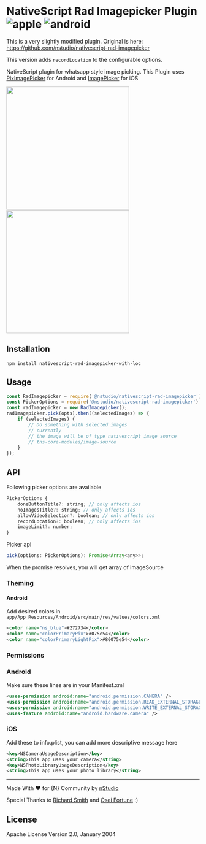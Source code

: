 # NativeScript Rad Imagepicker Plugin ![apple](https://cdn3.iconfinder.com/data/icons/picons-social/57/16-apple-32.png) ![android](https://cdn4.iconfinder.com/data/icons/logos-3/228/android-32.png)

This is a very slightly modified plugin. Original is here: https://github.com/nstudio/nativescript-rad-imagepicker

This version adds `recordLocation` to the configurable options.

NativeScript plugin for whatsapp style image picking. 
This Plugin uses [PixImagePicker](https://github.com/akshay2211/PixImagePicker) for Android and [ImagePicker](https://github.com/hyperoslo/ImagePicker) for iOS

<img src="https://github.com/shiv19/nativescript-rad-imagepicker/blob/master/assets/demo-android.gif?raw=true" height="320" >&nbsp;&nbsp;&nbsp;&nbsp;&nbsp;&nbsp;<img src="https://github.com/shiv19/nativescript-rad-imagepicker/blob/master/assets/demo-ios.gif" height="320" > 

## Installation

```
npm install nativescript-rad-imagepicker-with-loc
```

## Usage 
	
```javascript
const RadImagepicker = require('@nstudio/nativescript-rad-imagepicker').RadImagepicker;
const PickerOptions = require('@nstudio/nativescript-rad-imagepicker').PickerOptions;
const radImagepicker = new RadImagepicker();
radImagepicker.pick(opts).then((selectedImages) => {
    if (selectedImages) {
        // Do something with selected images
        // currently 
        // the image will be of type nativescript image source
        // tns-core-modules/image-source
    }
});
```

## API

Following picker options are available
```javascript
PickerOptions {
    doneButtonTitle?: string; // only affects ios
    noImagesTitle?: string; // only affects ios
    allowVideoSelection?: boolean; // only affects ios
    recordLocation?: boolean; // only affects ios
    imageLimit?: number;
}
```

Picker api
```javascript
pick(options: PickerOptions): Promise<Array<any>>;
```

When the promise resolves, you will get array of imageSource

### Theming

#### Android
Add desired colors in `app/App_Resources/Android/src/main/res/values/colors.xml`
```xml
<color name="ns_blue">#272734</color>
<color name="colorPrimaryPix">#075e54</color>
<color name="colorPrimaryLightPix">#80075e54</color>
```

### Permissions

### Android

Make sure these lines are in your Manifest.xml

```xml
<uses-permission android:name="android.permission.CAMERA" />
<uses-permission android:name="android.permission.READ_EXTERNAL_STORAGE" />
<uses-permission android:name="android.permission.WRITE_EXTERNAL_STORAGE" />
<uses-feature android:name="android.hardware.camera" />
```

### iOS

Add these to info.plist, you can add more descriptive message here
```xml
<key>NSCameraUsageDescription</key>
<string>This app uses your camera</string>
<key>NSPhotoLibraryUsageDescription</key>
<string>This app uses your photo library</string>
```

----

Made With ♥️ for {N} Community by [nStudio](https://nstudio.io)

Special Thanks to [Richard Smith](https://github.com/dicksmith) and [Osei Fortune](https://github.com/triniwiz) :)
    
## License

Apache License Version 2.0, January 2004
